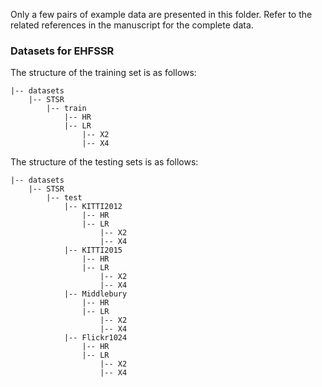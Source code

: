 Only a few pairs of example data are presented in this folder. Refer to the related references in the manuscript for the complete data. 

### Datasets for EHFSSR
The structure of the training set is as follows:
```
|-- datasets
    |-- STSR
        |-- train
            |-- HR
            |-- LR
                |-- X2
                |-- X4
```
The structure of the testing sets is as follows:
```
|-- datasets
    |-- STSR
        |-- test
            |-- KITTI2012
                |-- HR
                |-- LR
                    |-- X2
                    |-- X4
            |-- KITTI2015
                |-- HR
                |-- LR
                    |-- X2
                    |-- X4
            |-- Middlebury
                |-- HR
                |-- LR
                    |-- X2
                    |-- X4
            |-- Flickr1024
                |-- HR
                |-- LR
                    |-- X2
                    |-- X4
```